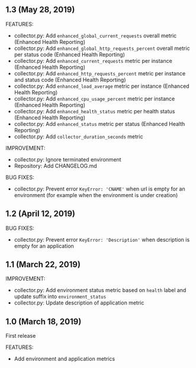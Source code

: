 ## 1.3 (May 28, 2019)

FEATURES:

* collector.py: Add `enhanced_global_current_requests` overall metric (Enhanced Health Reporting)
* collector.py: Add `enhanced_global_http_requests_percent` overall metric per status code (Enhanced Health Reporting)
* collector.py: Add `enhanced_current_requests` metric per instance (Enhanced Health Reporting)
* collector.py: Add `enhanced_http_requests_percent` metric per instance and status code (Enhanced Health Reporting)
* collector.py: Add `enhanced_load_average` metric per instance (Enhanced Health Reporting)
* collector.py: Add `enhanced_cpu_usage_percent` metric per instance (Enhanced Health Reporting)
* collector.py: Add `enhanced_health_status` metric per health status (Enhanced Health Reporting)
* collector.py: Add `enhanced_status` metric per status (Enhanced Health Reporting)
* collector.py: Add `collector_duration_seconds` metric

IMPROVEMENT:

* collector.py: Ignore terminated environment
* Repository: Add CHANGELOG.md

BUG FIXES:

* collector.py: Prevent error `KeyError: 'CNAME'` when url is empty for an environment (for example when the environment is under creation)

## 1.2 (April 12, 2019)

BUG FIXES:

* collector.py: Prevent error `KeyError: 'Description'` when description is empty for an application

## 1.1 (March 22, 2019)

IMPROVEMENT:

* collector.py: Add environment status metric based on `health` label and update suffix into `environment_status`
* collector.py: Update description of application metric

## 1.0 (March 18, 2019)

First release

FEATURES:

* Add environment and application metrics